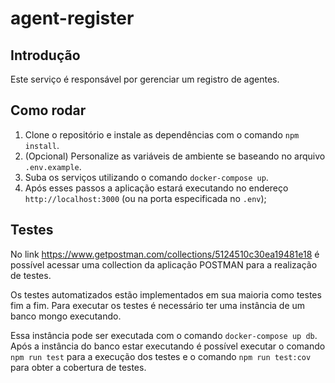 # agent-register

## Introdução

Este serviço é responsável por gerenciar um registro de agentes.

## Como rodar

1. Clone o repositório e instale as dependências com o comando `npm install`.
2. (Opcional) Personalize as variáveis de ambiente se baseando no arquivo `.env.example`.
3. Suba os serviços utilizando o comando `docker-compose up`.
4. Após esses passos a aplicação estará executando no endereço `http://localhost:3000` (ou na porta especificada no `.env`);

## Testes

No link https://www.getpostman.com/collections/5124510c30ea19481e18 é possível acessar uma collection da aplicação POSTMAN para a realização de testes.

Os testes automatizados estão implementados em sua maioria como testes fim a fim. Para executar os testes é necessário ter uma instância de um banco mongo executando.

Essa instância pode ser executada com o comando `docker-compose up db`. Após a instância do banco estar executando é possível executar o comando `npm run test` para a execução dos testes e o comando `npm run test:cov` para obter a cobertura de testes.

